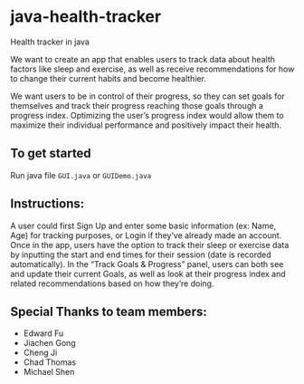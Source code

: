 # java-health-tracker
Health tracker in java

We want to create an app that enables users to track data about health factors like sleep and exercise, as well as receive recommendations for how to change their current habits and become healthier. 

We want users to be in control of their progress, so they can set goals for themselves and track their progress reaching those goals through a progress index. 
Optimizing the user’s progress index would allow them to maximize their individual performance and positively impact their health. 

## To get started
Run java file `GUI.java` or `GUIDemo.java`

## Instructions:
A user could first Sign Up and enter some basic information (ex: Name, Age) for tracking purposes, or Login if they’ve already made an account. Once in the app, users have the option to track their sleep or exercise data by inputting the start and end times for their session (date is recorded automatically). In the “Track Goals & Progress” panel, users can both see and update their current Goals, as well as look at their progress index and related recommendations based on how they’re doing. 

## Special Thanks to team members:
- Edward Fu
- Jiachen Gong
- Cheng Ji
- Chad Thomas
- Michael Shen 
